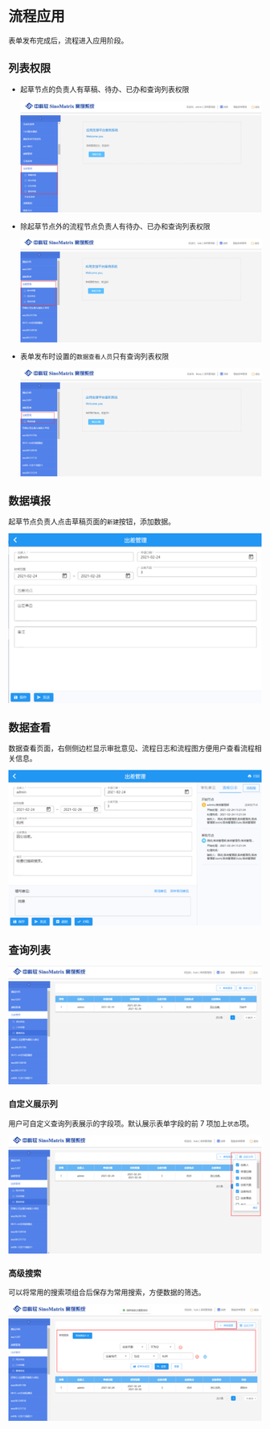 # 流程应用

表单发布完成后，流程进入应用阶段。

## 列表权限

- 起草节点的负责人有草稿、待办、已办和查询列表权限

  ![列表权限/所有](./images/list-authy_all.png)

- 除起草节点外的流程节点负责人有待办、已办和查询列表权限

  ![列表权限/无草稿](./images/list-authy_no_draft.png)

- 表单发布时设置的`数据查看人员`只有查询列表权限

  ![查询列表](./images/search-list.png)

## 数据填报

起草节点负责人点击草稿页面的`新建`按钮，添加数据。

![新建数据](./images/create-page.png)

## 数据查看

数据查看页面，右侧侧边栏显示审批意见、流程日志和流程图方便用户查看流程相关信息。

![详情页](./images/detail-page.png)

## 查询列表

![查询列表](./images/search-list-page.png)

### 自定义展示列

用户可自定义查询列表展示的字段项。默认展示表单字段的前 7 项加上`状态`项。

![自定义展示列](./images/custom-columns.png)

### 高级搜索

可以将常用的搜索项组合后保存为常用搜索，方便数据的筛选。

![高级搜索](./images/senior-search.png)
